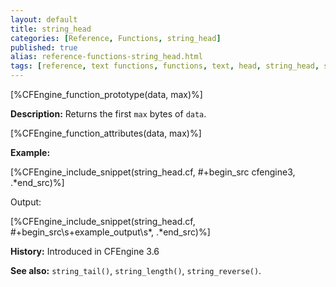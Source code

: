 ```yaml
---
layout: default
title: string_head
categories: [Reference, Functions, string_head]
published: true
alias: reference-functions-string_head.html
tags: [reference, text functions, functions, text, head, string_head, substring]
---
```


[%CFEngine_function_prototype(data, max)%]

**Description:** Returns the first `max` bytes of `data`.

[%CFEngine_function_attributes(data, max)%]

**Example:**

[%CFEngine_include_snippet(string_head.cf, #\+begin_src cfengine3, .*end_src)%]

Output:

[%CFEngine_include_snippet(string_head.cf, #\+begin_src\s+example_output\s*, .*end_src)%]

**History:** Introduced in CFEngine 3.6

**See also:** `string_tail()`, `string_length()`, `string_reverse()`.
